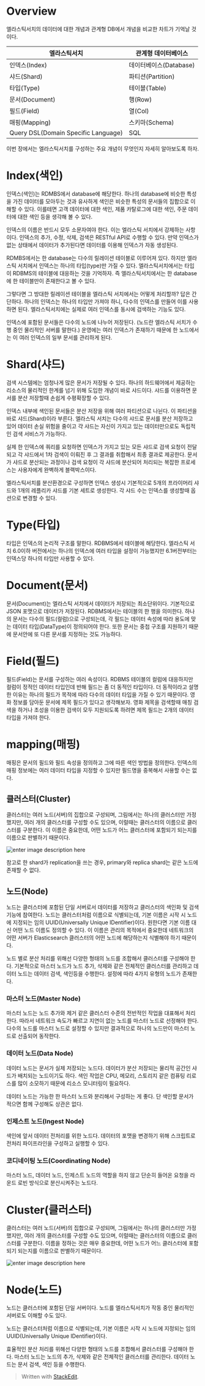 # Overview

엘라스틱서치의 데이터에 대한 개념과 관계형 DB에서 개념을 비교한 차트가 기억날 것이다. 

| 엘라스틱서치| 관계형 데이터베이스|
|--|--|
|인덱스(Index)  |  데이터베이스(Database)|
|샤드(Shard)  |  파티션(Partition)|
|타입(Type)  |  테이블(Table)|
|문서(Document)|  행(Row)|
|필드(Field)| 열(Col)|
|매핑(Mapping)| 스키마(Schema)|
|Query DSL(Domain Specific Language)| SQL|

 이번 장에서는 엘라스틱서치를 구성하는 주요 개념이 무엇인지 자세히 알아보도록 하자.

# Index(색인)

인덱스(색인)는 RDMBS에서 database에 해당한다. 하나의 database에 비슷한 특성을 가진 데이터를 모아두는 것과 유사하게 색인은 비슷한 특성의 문서들의 집합으로 이해할 수 있다. 이를테면 고객 데이터에 대한 색인, 제품 카탈로그에 대한 색인, 주문 데이터에 대한 색인 등을 생각해 볼 수 있다. 

인덱스의 이름은 반드시 모두 소문자여야 한다. 이는 엘라스틱 서치에서 강제하는 사항이다. 인덱스의 추가, 수정, 삭제, 검색은 RESTful API로 수행할 수 있다. 만약 인덱스가 없는 상태에서 데이터가 추가된다면 데이터를 이용해 인덱스가 자동 생성된다. 

RDMBS에서는 한 database는 다수의 릴레이션 테이블로 이루어져 있다. 하지만 엘라스틱 서치에서 인덱스는 하나의 타입(type)만 가질 수 있다. 엘라스틱서치에서는 타입이 RDBMS의 테이블에 대응하는 것을 기억하자. 즉 엘라스틱서치에서는 한 database에 한 테이블만이 존재한다고 볼 수 있다.

그렇다면 그 방대한 릴레이션 테이블을 엘라스틱 서치에서는 어떻게 처리할까? 답은 간단하다. 하나의 인덱스는 하나의 타입만 가져야 하니, 다수의 인덱스를 만들어 이를 사용하면 된다. 엘라스틱서치에는 실제로 여러 인덱스를 동시에 검색하는 기능도 있다.

인덱스에 포함된 문서들은 다수의 노드에 나누어 저장된다. (노드란 엘라스틱 서치가 수행 중인 물리적인 서버를 말한다.) 운영에는 여러 인덱스가 존재하기 때문에 한 노드에서는 이 여러 인덱스의 일부 문서를 관리하게 된다.

# Shard(샤드)

검색 시스템에는 엄청나게 많은 문서가 저장될 수 있다. 하나의 하드웨어에서 제공하는 리소스의 물리적인 한계를 넘기 위해 도입한 개념이 바로 샤드이다. 샤드를 이용하면 문서를 분산 저장할때 손쉽게 수평확장할 수 있다.

인덱스 내부에 색인된 문서들은 분산 저장을 위해 여러 파티션으로 나뉜다. 이 파티션을 바로 샤드(Shard)이라 부른다. 엘라스틱 서치는 다수의 샤드로 문서를 분산 저장하고 있어 데이터 손실 위험을 줄이고 갹 샤드는 자신이 가지고 있는 데이터만으로도 독립적인 검색 서비스가 가능하다. 

실제 한 인덱스에 쿼리를 요청하면 인덱스가 가지고 있는 모든 샤드로 검색 요청이 전달되고 각 샤드에서 1차 검색이 이뤄진 후 그 결과를 취합해서 최종 결과로 제공한다. 문서가 샤드로 분산되는 과정이나 검색 요청이 각 샤드에 분산되어 처리되는 복잡한 프로세스는 사용자에게 완벽하게 블랙박스이다. 

엘라스틱서치를 분산환경으로 구성하면 인덱스 생성시 기본적으로 5개의 프라이머리 샤드와 1개의 레플리카 샤드를 기본 세트로 생성한다. 각 샤드 수는 인덱스를 생성할때 옵션으로 변경할 수 있다. 

# Type(타입)

타입은 인덱스의 논리적 구조를 말한다. RDBMS에서 테이블에 해당한다. 엘라스틱 서치 6.0이하 버전에서는 하나의 인덱스에 여러 타입을 설정이 가능했지만 6.1버전부터는 인덱스당 하나의 타입만 사용할 수 있다. 

# Document(문서)

문서(Document)는 엘라스틱 서치에서 데이터가 저장되는 최소단위이다. 기본적으로 JSON 포맷으로 데이터가 저장된다. RDBMS에서는 테이블의 한 행을 의미한다. 
하나의 문서는 다수의 필드(컬럼)으로 구성되는데, 각 필드는 데이터 속성에 따라 용도에 맞는 데이터 타입(DataType)이 정의되어야 한다. 또한 문서는 중첩 구조를 지원하기 때문에 문서안에 또 다른 문서를 지정하는 것도 가능하다. 

# Field(필드)

필드(Field)는 문서를 구성하는 여러 속성이다. RDBMS 테이블의 컬럼에 대응하지만 컬럼이 정적인 데이터 타입인데 반해 필드는 좀 더 동적인 타입이다. 더 동적이라고 설명한 이유는 하나의 필드가 목적에 따라 다수의 데이터 타입을 가질 수 있기 때문이다. 영화 정보를 담아둔 문서에 제목 필드가 있다고 생각해보자. 영화 제목을 검색할때 매칭 검색을 하거나 초성을 이용한 검색이 모두 지원되도록 하려면 제목 필드는 2개의 데이터 타입을 가져야 한다. 

# mapping(매핑)

매핑은 문서의 필드와 필드 속성을 정의하고 그에 따른 색인 방법을 정의한다. 인덱스의 매핑 정보에는 여러 데이터 타입을 지정할 수 있지만 필드명을 중복해서 사용할 수는 없다.


## 클러스터(Cluster)

 클러스터는 여러 노드(서버)의 집합으로 구성되며, 그림에서는 하나의 클러스터만 가정했지만, 여러 개의 클러스터를 구성할 수도 있으며, 이럴때는 클러스터의 이름으로 클러스터를 구분한다. 이 이름은 중요한데, 어떤 노드가 어느 클러스터에 포함되기 되는지를 이름으로 판별하기 때문이다. 

![enter image description here](https://img1.daumcdn.net/thumb/R800x0/?scode=mtistory2&fname=https://t1.daumcdn.net/cfile/tistory/99AB08425C9F17D928)

참고로 한 shard가 replication을 쓰는 경우, primary와 replica shard는  같은 노드에 존재할 수 없다. 

## 노드(Node)

노드는 클러스터에 포함된 단일 서버로서 데이터를 저장하고 클러스터의 색인화 및 검색 기능에 참여한다. 노드는 클러스터처럼 이름으로 식별되는데, 기본 이름은 시작 시 노드에 지정되는 임의 UUID(Universally Unique IDentifier)이다. 원한다면 기본 이름 대신 어떤 노드 이름도 정의할 수 있다. 이 이름은 관리의 목적에서 중요한데 네트워크의 어떤 서버가 Elasticsearch 클러스터의 어떤 노드에 해당하는지 식별해야 하기 때문이다.

노드 별로 분산 처리를 위해선 다양한 형태의 노드를 조합해서 클러스터를 구성해야 한다. 기본적으로 마스터 노드가 노드 추가, 삭제와 같은 전체적인 클러스터를 관리하고 데이터 노드는 데이터 검색, 색인등을 수행한다. 설정에 따라 4가지 유형의 노드가 존재한다. 

### 마스터 노드(Master Node)

마스터 노드는 노드 추가와 제거 같은 클러스터 수준의 전반적인 작업을 대표해서 처리한다. 따라서 네트워크 속도가 빠르고 지연이 없는 노드를 마스터 노드로 선정해야 한다. 다수의 노드를 마스터 노드로 설정할 수 있지만 결과적으로 하나의 노드만이 마스터 노드로 선출되어 동작한다. 

### 데이터 노드(Data Node)

데이터 노드는 문서가 실제 저장되는 노드다. 데이터가 분산 저장되는 물리적 공간인 샤드가 배치되는 노드이기도 하다. 색인 작업은 CPU, 메모리, 스토리지 같은 컴퓨팅 리로스를 많이 소모하기 때문에 리소스 모니터링이 필요하다. 

데이터 노드는 가능한 한 마스터 노드와 분리해서 구성하는 게 좋다. 단 색인할 문서가 적으면 함께 구성해도 상관은 없다. 

### 인제스트 노드(Ingest Node)
색인에 앞서 데이터 전처리를 위한 노드다. 데이터의 포맷을 변경하기 위해 스크립트로 전처리 파이프라인을 구성하고 실행할 수 있다. 

### 코디네이팅 노드(Coordinating Node)

마스터 노드, 데이터 노드, 인제스트 노드의 역할을 하지 않고 단순히 들어온 요청을 라운드 로빈 방식으로 분산시켜주는 노드다. 


# Cluster(클러스터)

 클러스터는 여러 노드(서버)의 집합으로 구성되며, 그림에서는 하나의 클러스터만 가정했지만, 여러 개의 클러스터를 구성할 수도 있으며, 이럴때는 클러스터의 이름으로 클러스터를 구분한다. 이름을 정하는 것은 매우 중요한데, 어떤 노드가 어느 클러스터에 포함되기 되는지를 이름으로 판별하기 때문이다. 

![enter image description here](https://img1.daumcdn.net/thumb/R800x0/?scode=mtistory2&fname=https://t1.daumcdn.net/cfile/tistory/99AB08425C9F17D928)

# Node(노드)

노드는 클러스터에 포함된 단일 서버이다. 노드를 엘라스틱서치가 작동 중인 물리적인 서버로도 이해할 수도 있다. 

노드는 클러스터처럼 이름으로 식별되는데, 기본 이름은 시작 시 노드에 지정되는 임의 UUID(Universally Unique IDentifier)이다. 

효율적인 분산 처리를 위해선 다양한 형태의 노드를 조합해서 클러스터를 구성해야 한다. 마스터 노드는 노드의 추가, 삭제와 같은 전체적인 클러스터를 관리한다. 데이터 노드는 문서 검색, 색인 등을 수행한다. 



> Written with [StackEdit](https://stackedit.io/).
<!--stackedit_data:
eyJoaXN0b3J5IjpbMzQ4MTEwNjIzLC0xMjA1OTM5NTM1XX0=
-->